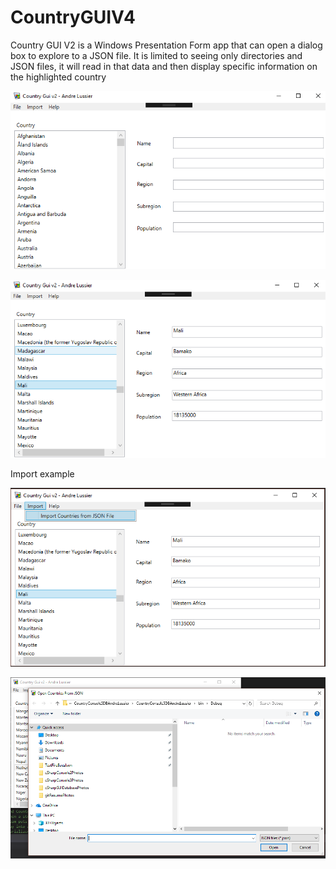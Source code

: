 # CountryGUIV4

Country GUI V2 is a Windows Presentation Form app that can open a dialog box
to explore to a JSON file. It is limited to seeing only directories and JSON files,
it will read in that data and then display specific information on the highlighted country

![Country GUI V2](photo1.png?raw=true "Country display")

![Country GUI V2](photo2.png?raw=true "Country display")

Import example

![Country GUI V2](photo3.png?raw=true "Country display")

![Country GUI V2](photo4.png?raw=true "Country display")
